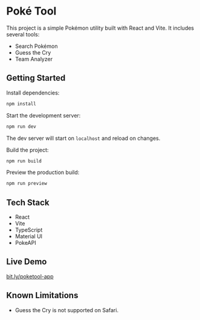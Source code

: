 # Poké Tool

This project is a simple Pokémon utility built with React and Vite. It includes several tools:

- Search Pokémon
- Guess the Cry
- Team Analyzer

## Getting Started

Install dependencies:

```bash
npm install
```

Start the development server:

```bash
npm run dev
```

The dev server will start on `localhost` and reload on changes.

Build the project:

```bash
npm run build
```

Preview the production build:

```bash
npm run preview
```

## Tech Stack

- React
- Vite
- TypeScript
- Material UI
- PokeAPI

## Live Demo

[bit.ly/poketool-app](https://bit.ly/poketool-app)

## Known Limitations

- Guess the Cry is not supported on Safari.

